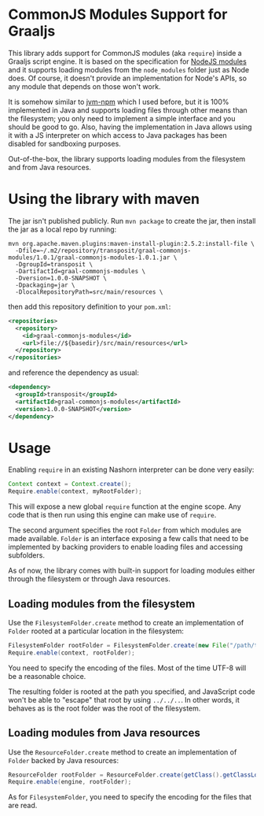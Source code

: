 # CommonJS Modules Support for Graaljs

This library adds support for CommonJS modules (aka `require`) inside a Graaljs script engine. It is based on the specification for [NodeJS modules](https://nodejs.org/api/modules.html) and it supports loading modules from the `node_modules` folder just as Node does. Of course, it doesn't provide an implementation for Node's APIs, so any module that depends on those won't work.

It is somehow similar to [jvm-npm](https://github.com/nodyn/jvm-npm) which I used before, but it is 100% implemented in Java and supports loading files through other means than the filesystem; you only need to implement a simple interface and you should be good to go. Also, having the implementation in Java allows using it with a JS interpreter on which access to Java packages has been disabled for sandboxing purposes.

Out-of-the-box, the library supports loading modules from the filesystem and from Java resources.

# Using the library with maven

The jar isn't published publicly. Run `mvn package` to create the jar, then install the jar as a local repo by running:

```
mvn org.apache.maven.plugins:maven-install-plugin:2.5.2:install-file \
  -Dfile=~/.m2/repository/transposit/graal-commonjs-modules/1.0.1/graal-commonjs-modules-1.0.1.jar \
  -DgroupId=transposit \
  -DartifactId=graal-commonjs-modules \
  -Dversion=1.0.0-SNAPSHOT \
  -Dpackaging=jar \
  -DlocalRepositoryPath=src/main/resources \
```

then add this repository definition to your `pom.xml`:

```xml
<repositories>
  <repository>
    <id>graal-commonjs-modules</id>
    <url>file://${basedir}/src/main/resources</url>
  </repository>
</repositories>
```

and reference the dependency as usual:

```xml
<dependency>
  <groupId>transposit</groupId>
  <artifactId>graal-commonjs-modules</artifactId>
  <version>1.0.0-SNAPSHOT</version>
</dependency>
```

# Usage

Enabling `require` in an existing Nashorn interpreter can be done very easily:

```java
Context context = Context.create();
Require.enable(context, myRootFolder);
```

This will expose a new global `require` function at the engine scope. Any code that is then run using this engine can make use of `require`.

The second argument specifies the root `Folder` from which modules are made available. `Folder` is an interface exposing a few calls that need to be implemented by backing providers to enable loading files and accessing subfolders.

As of now, the library comes with built-in support for loading modules either through the filesystem or through Java resources.

## Loading modules from the filesystem

Use the `FilesystemFolder.create` method to create an implementation of `Folder` rooted at a particular location in the filesystem:

```java
FilesystemFolder rootFolder = FilesystemFolder.create(new File("/path/to/my/folder"), "UTF-8");
Require.enable(context, rootFolder);
```

You need to specify the encoding of the files. Most of the time UTF-8 will be a reasonable choice.

The resulting folder is rooted at the path you specified, and JavaScript code won't be able to "escape" that root by using `../../..`. In other words, it behaves as is the root folder was the root of the filesystem.


## Loading modules from Java resources

Use the `ResourceFolder.create` method to create an implementation of `Folder` backed by Java resources:

```java
ResourceFolder rootFolder = ResourceFolder.create(getClass().getClassLoader(), "graal/nashorn_modules/test1", "UTF-8");
Require.enable(engine, rootFolder);
```

As for `FilesystemFolder`, you need to specify the encoding for the files that are read.
